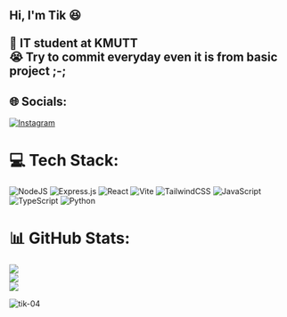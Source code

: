 ## Hi, I'm Tik 😆<br><br>🔸 IT student at KMUTT<br>😭 Try to commit everyday even it is from basic project ;-;


## 🌐 Socials:
[![Instagram](https://img.shields.io/badge/Instagram-%23E4405F.svg?logo=Instagram&logoColor=white)](https://instagram.com/nptik._) 

# 💻 Tech Stack:
![NodeJS](https://img.shields.io/badge/node.js-6DA55F?style=for-the-badge&logo=node.js&logoColor=white) ![Express.js](https://img.shields.io/badge/express.js-%23404d59.svg?style=for-the-badge&logo=express&logoColor=%2361DAFB) ![React](https://img.shields.io/badge/react-%2320232a.svg?style=for-the-badge&logo=react&logoColor=%2361DAFB) ![Vite](https://img.shields.io/badge/vite-%23646CFF.svg?style=for-the-badge&logo=vite&logoColor=white) ![TailwindCSS](https://img.shields.io/badge/tailwindcss-%2338B2AC.svg?style=for-the-badge&logo=tailwind-css&logoColor=white) ![JavaScript](https://img.shields.io/badge/javascript-%23323330.svg?style=for-the-badge&logo=javascript&logoColor=%23F7DF1E) ![TypeScript](https://img.shields.io/badge/typescript-%23007ACC.svg?style=for-the-badge&logo=typescript&logoColor=white) ![Python](https://img.shields.io/badge/python-3670A0?style=for-the-badge&logo=python&logoColor=ffdd54)
# 📊 GitHub Stats:
![](https://github-readme-stats.vercel.app/api?username=tik-04&theme=nightowl&hide_border=false&include_all_commits=false&count_private=true)<br/>
![](https://nirzak-streak-stats.vercel.app/?user=tik-04&theme=nightowl&hide_border=false)<br/>
![](https://github-readme-stats.vercel.app/api/top-langs/?username=tik-04&theme=nightowl&hide_border=false&include_all_commits=false&count_private=true&layout=compact)
<p><img align="left" src="https://github-readme-stats.vercel.app/api/top-langs?username=tik-04&show_icons=true&locale=en&layout=compact" alt="tik-04" /></p>

<!-- Proudly created with GPRM ( https://gprm.itsvg.in ) -->




